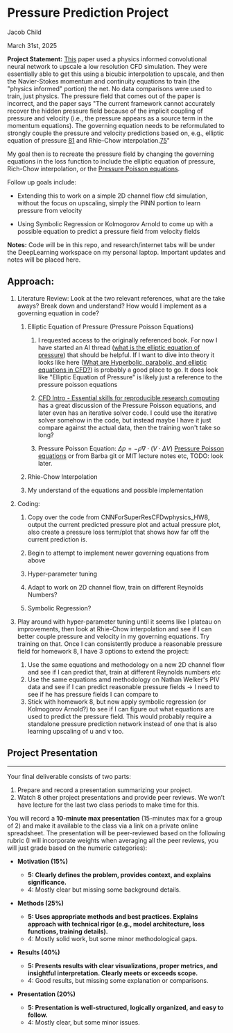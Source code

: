 # Pressure Prediction Project

Jacob Child

March 31st, 2025

**Project Statement:** [This](https://pubs.aip.org/aip/pof/article/33/7/073603/1076765/Super-resolution-and-denoising-of-fluid-flow-using) paper used a physics informed convolutional neural network to upscale a low resolution CFD simulation. They were essentially able to get this using a bicubic interpolation to upscale, and then the Navier-Stokes momentum and continuity equations to train (the "physics informed" portion) the net. No data comparisons were used to train, just physics. The pressure field that comes out of the paper is incorrect, and the paper says "The current framework cannot accurately recover the hidden pressure field because of the implicit coupling of pressure and velocity (i.e., the pressure appears as a source term in the momentum equations). The governing equation needs to be reformulated to strongly couple the pressure and velocity predictions based on, e.g., elliptic equation of pressure [81](https://www.taylorfrancis.com/books/mono/10.1201/9781482234213/numerical-heat-transfer-fluid-flow-suhas-patankar) and Rhie–Chow interpolation.[75](https://arc.aiaa.org/doi/10.2514/3.8284)" 

My goal then is to recreate the pressure field by changing the governing equations in the loss function to include the elliptic equation of pressure, Rich-Chow interpolation, or the [Pressure Poisson equations](https://en.wikipedia.org/wiki/Poisson%27s_equation#:~:text=adaptive%20octree.-,Fluid%20dynamics,-%5Bedit%5D).

Follow up goals include: 

- Extending this to work on a simple 2D channel flow cfd simulation, without the focus on upscaling, simply the PINN portion to learn pressure from velocity

- Using Symbolic Regression or Kolmogorov Arnold to come up with a possible equation to predict a pressure field from velocity fields

**Notes:** Code will be in this repo, and research/internet tabs will be under the DeepLearning workspace on my personal laptop. Important updates and notes will be placed here.

## Approach:

1. Literature Review: Look at the two relevant references, what are the take aways? Break down and understand? How would I implement as a governing equation in code?
   
   1. Elliptic Equation of Pressure (Pressure Poisson Equations)
      
      1. I requested access to the originally referenced book. For now I have started  an AI thread ([what is the elliptic equation of pressure](https://www.perplexity.ai/search/what-is-the-elliptic-equation-yBst_IWXS1.X9f22k101pw)) that should be helpful. If I want to dive into theory it looks like here ([What are Hyperbolic, parabolic, and elliptic equations in CFD?](https://cfd.university/learn/10-key-concepts-everyone-must-understand-in-cfd/what-are-hyperbolic-parabolic-and-elliptic-equations-in-cfd/)) is probably a good place to go. It does look like "Elliptic Equation of Pressure" is likely just a reference to the pressure poisson equations 
      
      2. [CFD Intro - Essential skills for reproducible research computing](https://barbagroup.github.io/essential_skills_RRC/numba/4/) has a great discussion of the Pressure Poisson equations, and later even has an iterative solver code. I could use the iterative solver somehow in the code, but instead maybe I have it just compare against the actual data, then the training won't take so long?
      
      3. Pressure Poisson Equation: $\Delta p = -\rho \nabla \cdot (V \cdot \Delta V)$ [Pressure Poisson equations](https://en.wikipedia.org/wiki/Poisson%27s_equation#:~:text=adaptive%20octree.-,Fluid%20dynamics,-%5Bedit%5D) or from Barba git or MIT lecture notes etc, TODO: look later. 
   
   2. Rhie-Chow Interpolation
   
   3. My understand of the equations and possible implementation

2. Coding: 
   
   1. Copy over the code from CNNForSuperResCFDwphysics_HW8, output the current predicted pressure plot and actual pressure plot, also create a pressure loss term/plot that shows how far off the current prediction is.
   
   2. Begin to attempt to implement newer governing equations from above
   
   3. Hyper-parameter tuning
   
   4. Adapt to work on 2D channel flow, train on different Reynolds Numbers?
   
   5. Symbolic Regression? 

3. Play around with hyper-parameter tuning until it seems like I plateau on improvements, then look at Rhie-Chow interpolation and see if I can better couple pressure and velocity in my governing equations. Try training on that. Once I can consistently produce a reasonable pressure field for homework 8, I have 3 options to extend the project:
   
   1. Use the same equations and methodology on a new 2D channel flow and see if I can predict that, train at different Reynolds numbers etc
   2. Use the same equations amd methodology on Nathan Welker's PIV data and see if I can predict reasonable pressure fields -> I need to see if he has pressure fields I can compare to
   3. Stick with homework 8, but now apply symbolic regression (or Kolmogorov Arnold?) to see if I can figure out what equations are used to predict the pressure field. This would probably require a standalone pressure prediction network instead of one that is also learning upscaling of u and v too.

## Project Presentation

---

Your final deliverable consists of two parts:

1. Prepare and record a presentation summarizing your project.
2. Watch 8 other project presentations and provide peer reviews. We won’t have lecture for the last two class periods to make time for this.

You will record a **10-minute max presentation** (15-minutes max for a group of 2) and make it available to the class via a link on a private online spreadsheet. The presentation will be peer-reviewed based on the following rubric (I will incorporate weights when averaging all the peer reviews, you will just grade based on the numeric categories):

- **Motivation (15%)**
  
  - **5: Clearly defines the problem, provides context, and explains significance.**
  - 4: Mostly clear but missing some background details.

- **Methods (25%)**
  
  - **5: Uses appropriate methods and best practices. Explains approach with technical rigor (e.g., model architecture, loss functions, training details).**
  - 4: Mostly solid work, but some minor methodological gaps.

- **Results (40%)**
  
  - **5: Presents results with clear visualizations, proper metrics, and insightful interpretation. Clearly meets or exceeds scope.**
  - 4: Good results, but missing some explanation or comparisons.

- **Presentation (20%)**
  
  - **5: Presentation is well-structured, logically organized, and easy to follow.**
  - 4: Mostly clear, but some minor issues.
